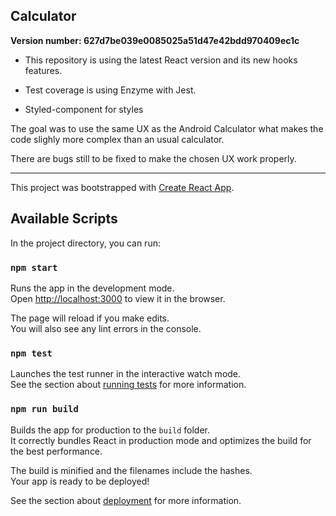 ## Calculator

**Version number: 627d7be039e0085025a51d47e42bdd970409ec1c**

 - This repository is using the latest React version and its new hooks features.

 - Test coverage is using Enzyme with Jest.

 - Styled-component for styles

 The goal was to use the same UX as the Android Calculator what makes the code slighly more complex than an usual calculator.

 There are bugs still to be fixed to make the chosen UX work properly.

------

This project was bootstrapped with [Create React App](https://github.com/facebook/create-react-app).

## Available Scripts

In the project directory, you can run:

### `npm start`

Runs the app in the development mode.<br>
Open [http://localhost:3000](http://localhost:3000) to view it in the browser.

The page will reload if you make edits.<br>
You will also see any lint errors in the console.

### `npm test`

Launches the test runner in the interactive watch mode.<br>
See the section about [running tests](https://facebook.github.io/create-react-app/docs/running-tests) for more information.

### `npm run build`

Builds the app for production to the `build` folder.<br>
It correctly bundles React in production mode and optimizes the build for the best performance.

The build is minified and the filenames include the hashes.<br>
Your app is ready to be deployed!

See the section about [deployment](https://facebook.github.io/create-react-app/docs/deployment) for more information.

